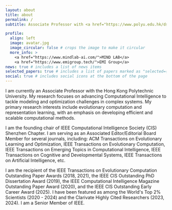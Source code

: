 ```yaml
---
layout: about
title: about
permalink: /
subtitle: Associate Professor with <a href="https://www.polyu.edu.hk/dsai/people/academic-staff/cheng-ran/">the Hong Kong Polytechnic University</a>

profile:
  align: left
  image: avatar.jpg
  image_circular: false # crops the image to make it circular
  more_info: >
    <a href="https://www.mindlab-ai.com/">MIND LAB</a>
    <a href="https://www.emigroup.tech/">EMI Group</a>
news: true # includes a list of news items
selected_papers: true # includes a list of papers marked as "selected={true}"
social: true # includes social icons at the bottom of the page
---
```


I am currently an Associate Professor with the Hong Kong Polytechnic University. My research focuses on advancing Computational Intelligence to tackle modeling and optimization challenges in complex systems. My primary research interests include evolutionary computation and representation learning, with an emphasis on developing efficient and scalable computational methods.

I am the founding chair of IEEE Computational Intelligence Society (CIS) Shenzhen Chapter. I am serving as an Associated Editor/Editorial Board Member for several journals, including: ACM Transactions on Evolutionary Learning and Optimization, IEEE Transactions on Evolutionary Computation, IEEE Transactions on Emerging Topics in Computational Intelligence, IEEE Transactions on Cognitive and Developmental Systems, IEEE Transactions on Artificial Intelligence, etc.

I am the recipient of the IEEE Transactions on Evolutionary Computation Outstanding Paper Awards (2018, 2021), the IEEE CIS Outstanding PhD Dissertation Award (2019), the IEEE Computational Intelligence Magazine Outstanding Paper Award (2020), and the IEEE CIS Outstanding Early Career Award (2025). I have been featured as among the World's Top 2\% Scientists (2020 - 2024) and the Clarivate Highly Cited Researchers (2023, 2024). I am a Senior Member of IEEE.

